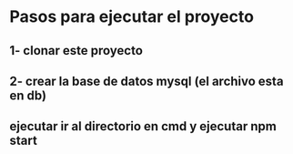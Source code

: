 # Pasos para ejecutar el proyecto


## 1- clonar este proyecto
## 2- crear la base de datos mysql (el archivo esta en db)
## ejecutar ir al directorio en cmd y ejecutar npm start 